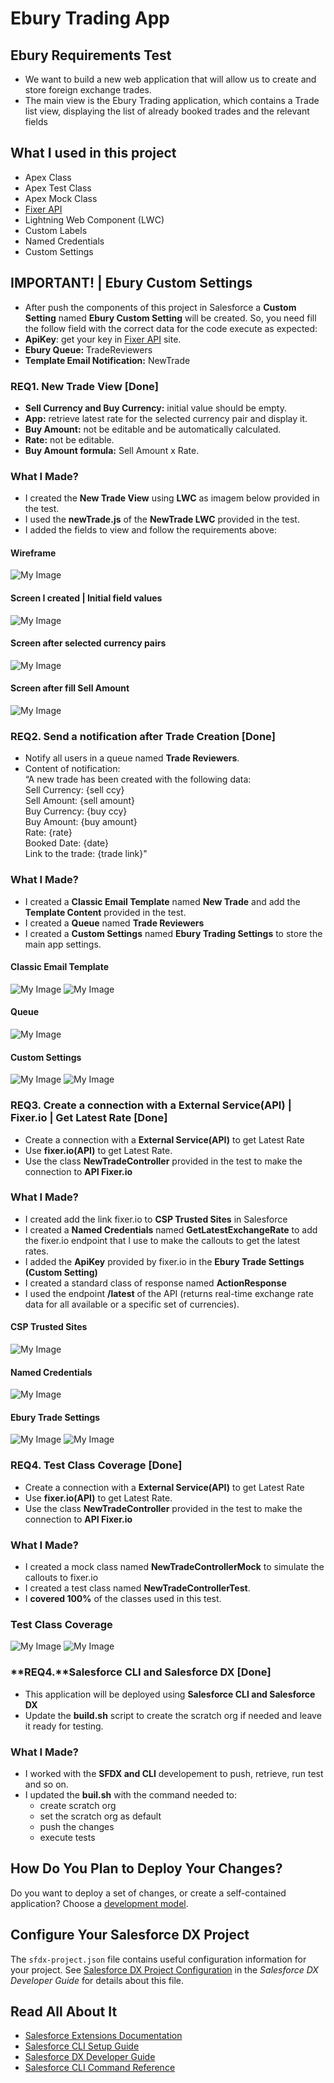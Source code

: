 
# Ebury Trading App

## Ebury Requirements Test
- We want to build a new web application that will allow us to create and store foreign exchange trades.
- The main view is the Ebury Trading application, which contains a Trade list view, displaying the list of already booked trades and the relevant fields

## What I used in this project
- Apex Class
- Apex Test Class
- Apex Mock Class
- [Fixer API](https://apilayer.com/marketplace/fixer-api#pricing)
- Lightning Web Component (LWC)
- Custom Labels
- Named Credentials
- Custom Settings


## IMPORTANT! | Ebury Custom Settings
- After push the components of this project in Salesforce a **Custom Setting** named **Ebury Custom Setting** will be created. So, you need fill the follow field with the correct data for the code execute as expected:
- **ApiKey**: get your key in  [Fixer API](https://apilayer.com/marketplace/fixer-api#pricing) site.
- **Ebury Queue:** TradeReviewers
- **Template Email Notification:** NewTrade


### **REQ1.** New Trade View [Done]
- **Sell Currency and Buy Currency:** initial value should be empty.
- **App:**  retrieve latest rate for the selected currency pair and display it.
- **Buy Amount:**  not be editable and be automatically calculated.
- **Rate:** not be editable.
- **Buy Amount formula:**  Sell Amount x Rate. 

### What I Made?

- I created the **New Trade View** using **LWC** as imagem below provided in the test.
- I used the **newTrade.js** of the **NewTrade LWC** provided in the test.
- I added the fields to view and follow the requirements above:  

#### Wireframe
![My Image](https://github.com/brunagirao/trade-lwc/blob/master/images/new_trade_ebury.png)

#### Screen  I created | Initial field values 
![My Image](https://github.com/brunagirao/trade-lwc/blob/master/images/new_trade_bruna.png)

####  Screen after selected currency pairs
![My Image](https://github.com/brunagirao/trade-lwc/blob/master/images/new_trade_bruna_currency_pairs.png)

#### Screen after fill Sell Amount 
![My Image](https://github.com/brunagirao/trade-lwc/blob/master/images/new_trade_bruna_buy_amount_calculeted.png)

### **REQ2.** Send a notification after Trade Creation [Done]
- Notify all users in a queue named **Trade Reviewers**.
- Content of notification: <br>
		“A new trade has been created with the following data: <br>
		Sell Currency: {sell ccy} <br>
		Sell Amount: {sell amount} <br>
		Buy Currency: {buy ccy} <br>
		Buy Amount: {buy amount} <br>
		Rate: {rate} <br>
		Booked Date: {date} <br>
		Link to the trade: {trade link}"
    
### What I Made?

- I created a **Classic Email Template** named **New Trade** and add the **Template Content** provided in the test.
- I created a **Queue** named **Trade Reviewers**
- I created a **Custom Settings** named **Ebury Trading Settings** to store the main app settings.

#### Classic Email Template
![My Image](https://github.com/brunagirao/trade-lwc/blob/master/images/classic_email_template.png)
![My Image](https://github.com/brunagirao/trade-lwc/blob/master/images/classic_email_template_detail.png)

#### Queue
![My Image](https://github.com/brunagirao/trade-lwc/blob/master/images/queue.png)

####  Custom Settings
![My Image](https://github.com/brunagirao/trade-lwc/blob/master/images/custom_settings.png)
![My Image](https://github.com/brunagirao/trade-lwc/blob/master/images/custom_settings_detail.png)

### **REQ3.**  Create a connection with a External Service(API) | Fixer.io | Get Latest Rate [Done]
- Create a connection with a **External Service(API)** to get Latest Rate
- Use **fixer.io(API)** to get Latest Rate.
- Use the class **NewTradeController** provided in the test to make the connection to **API Fixer.io**

### What I Made?
- I created add the link fixer.io to **CSP Trusted Sites** in Salesforce
- I created a **Named Credentials** named **GetLatestExchangeRate** to add the fixer.io endpoint that I use to make the callouts to get the latest rates.
- I added the **ApiKey** provided by fixer.io in the **Ebury Trade Settings (Custom Setting)**
- I created a standard class of response named **ActionResponse**
- I used the endpoint **/latest** of the API (returns real-time exchange rate data for all available or a specific set of currencies).

####  CSP Trusted Sites
![My Image](https://github.com/brunagirao/trade-lwc/blob/master/images/csp_trusted_sites.png)

#### Named Credentials
![My Image](https://github.com/brunagirao/trade-lwc/blob/master/images/named_credentials.png)

####  Ebury Trade Settings
![My Image](https://github.com/brunagirao/trade-lwc/blob/master/images/custom_settings.png)
![My Image](https://github.com/brunagirao/trade-lwc/blob/master/images/custom_settings_detail.png)

### **REQ4.** Test Class Coverage [Done]
- Create a connection with a **External Service(API)** to get Latest Rate
- Use **fixer.io(API)** to get Latest Rate.
- Use the class **NewTradeController** provided in the test to make the connection to **API Fixer.io**

### What I Made?
- I created a mock class named **NewTradeControllerMock** to simulate the callouts to fixer.io
- I created a test class named **NewTradeControllerTest**.
- I **covered 100%** of the classes used in this test.

###  Test Class Coverage
![My Image](https://github.com/brunagirao/trade-lwc/blob/master/images/test_class.png)
![My Image](https://github.com/brunagirao/trade-lwc/blob/master/images/test_class_resumed.png)

### **REQ4.**Salesforce CLI and Salesforce DX [Done]
- This application will be deployed using **Salesforce CLI and Salesforce DX**
- Update the **build.sh** script to create the scratch org if needed and leave it ready for testing.

### What I Made?
- I worked with the **SFDX and CLI** developement to push, retrieve, run test and so on.
- I updated the **buil.sh** with the command needed to:
	- create scratch org
	- set the scratch org as default
	- push the changes
	- execute tests

## How Do You Plan to Deploy Your Changes?

Do you want to deploy a set of changes, or create a self-contained application? Choose a [development model](https://developer.salesforce.com/tools/vscode/en/user-guide/development-models).

## Configure Your Salesforce DX Project

The `sfdx-project.json` file contains useful configuration information for your project. See [Salesforce DX Project Configuration](https://developer.salesforce.com/docs/atlas.en-us.sfdx_dev.meta/sfdx_dev/sfdx_dev_ws_config.htm) in the _Salesforce DX Developer Guide_ for details about this file.

## Read All About It

- [Salesforce Extensions Documentation](https://developer.salesforce.com/tools/vscode/)
- [Salesforce CLI Setup Guide](https://developer.salesforce.com/docs/atlas.en-us.sfdx_setup.meta/sfdx_setup/sfdx_setup_intro.htm)
- [Salesforce DX Developer Guide](https://developer.salesforce.com/docs/atlas.en-us.sfdx_dev.meta/sfdx_dev/sfdx_dev_intro.htm)
- [Salesforce CLI Command Reference](https://developer.salesforce.com/docs/atlas.en-us.sfdx_cli_reference.meta/sfdx_cli_reference/cli_reference.htm)
